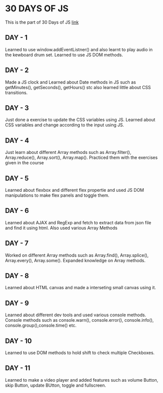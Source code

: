 # **30 DAYS OF JS**

This is the part of 30 Days of JS [link](https://javascript30.com/)

## **DAY - 1**

Learned to use window.addEventListner() and also learnt to play audio in the kewboard drum set.
Learned to use JS DOM methods.

## **DAY - 2**

Made a JS clock and Learned about Date methods in JS such as getMinutes(), getSeconds(), getHours() stc
also learned little about CSS transitions.

## **DAY - 3**

Just done a exercise to update the CSS variables using JS.
Learned about CSS variables and change according to the input using JS.

## **DAY - 4**

Just learn about different Array methods such as Array.filter(), Array.reduce(), Array.sort(), Array.map().
Practiced them with the exercises given in the course

## **DAY - 5**

Learned about flexbox and different flex propertie and used JS DOM manipulations to make flex panels and toggle them.

## **DAY - 6**

Learned about AJAX and RegExp and fetch to extract data from json file and find it using html.
Also used various Array Methods

## **DAY - 7**

Worked on different Array methods such as Array.find(), Array.splice(), Array.every(), Array.some().
Expanded knowledge on Array methods.

## **DAY - 8**

Learned about HTML canvas and made a interseting small canvas using it.

## **DAY - 9**

Learned about different dev tools and used various console methods.
Console methods such as console.warn(), console.error(), console.info(), console.group(),console.time() etc.

## **DAY - 10**

Learned to use DOM methods to hold shift to check multiple Checkboxes.

## **DAY - 11**

Learned to make a video player and added features such as volume Button, skip Button, update BUtton, toggle and fullscreen.
